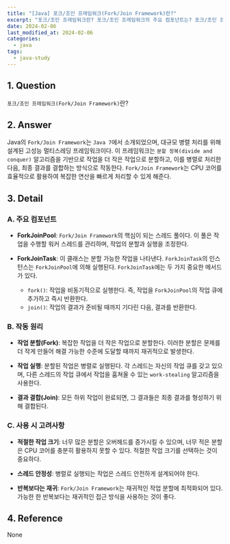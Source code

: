 ```yaml
---
title: "[Java] 포크/조인 프레임워크(Fork/Join Framework)란?"
excerpt: "포크/조인 프레임워크란? 포크/조인 프레임워크의 주요 컴포넌트는? 포크/조인 프레임워크의 작동 원리는? 포크/조인 프레임워크 사용 시 고려사항은?"
date: 2024-02-06
last_modified_at: 2024-02-06
categories:
  - java
tags:
  - java-study
---
```


## 1. Question

`포크/조인 프레임워크(Fork/Join Framework)`란?

## 2. Answer

Java의 `Fork/Join Framework`는 `Java 7`에서 소개되었으며, 대규모 병렬 처리를 위해 설계된 고성능 멀티스레딩 프레임워크이다. 이 프레임워크는 `분할 정복(divide and conquer)` 알고리즘을 기반으로 작업을 더 작은 작업으로 분할하고, 이를 병렬로 처리한 다음, 최종 결과를 결합하는 방식으로 작동한다. `Fork/Join Framework`는 CPU 코어를 효율적으로 활용하여 복잡한 연산을 빠르게 처리할 수 있게 해준다.

## 3. Detail

### A. 주요 컴포넌트

* **ForkJoinPool**: `Fork/Join Framework`의 핵심이 되는 스레드 풀이다. 이 풀은 작업을 수행할 워커 스레드를 관리하며, 작업의 분할과 실행을 조정한다.

* **ForkJoinTask**: 이 클래스는 분할 가능한 작업을 나타낸다. `ForkJoinTask`의 인스턴스는 `ForkJoinPool`에 의해 실행된다. `ForkJoinTask`에는 두 가지 중요한 메서드가 있다.
  * `fork()`: 작업을 비동기적으로 실행한다. 즉, 작업을 `ForkJoinPool`의 작업 큐에 추가하고 즉시 반환한다.
  * `join()`: 작업의 결과가 준비될 때까지 기다린 다음, 결과를 반환한다.

### B. 작동 원리

* **작업 분할(Fork)**: 복잡한 작업을 더 작은 작업으로 분할한다. 이러한 분할은 문제를 더 작게 만들어 해결 가능한 수준에 도달할 때까지 재귀적으로 발생한다.

* **작업 실행**: 분할된 작업은 병렬로 실행된다. 각 스레드는 자신의 작업 큐를 갖고 있으며, 다른 스레드의 작업 큐에서 작업을 훔쳐올 수 있는 `work-stealing` 알고리즘을 사용한다.

* **결과 결합(Join)**: 모든 하위 작업이 완료되면, 그 결과들은 최종 결과를 형성하기 위해 결합된다.

### C. 사용 시 고려사항

* **적절한 작업 크기**: 너무 많은 분할은 오버헤드를 증가시킬 수 있으며, 너무 적은 분할은 CPU 코어를 충분히 활용하지 못할 수 있다. 적절한 작업 크기를 선택하는 것이 중요하다.

* **스레드 안정성**: 병렬로 실행되는 작업은 스레드 안전하게 설계되어야 한다.

* **반복보다는 재귀**: `Fork/Join Framework`는 재귀적인 작업 분할에 최적화되어 있다. 가능한 한 반복보다는 재귀적인 접근 방식을 사용하는 것이 좋다.

## 4. Reference

None